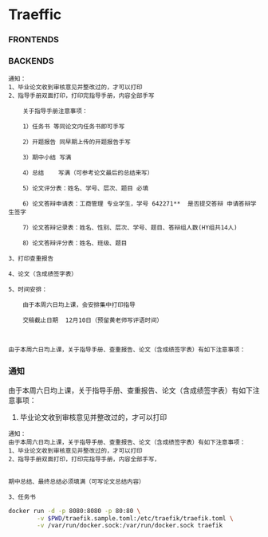# Traeffic

### FRONTENDS

### BACKENDS







```text
通知：
1、毕业论文收到审核意见并整改过的，才可以打印
2、指导手册双面打印，打印完指导手册，内容全部手写
```

```text
	关于指导手册注意事项：
```

```text
	1）任务书 等同论文内任务书即可手写
```

```text
	2）开题报告 同早期上传的开题报告手写
```

```text
	3）期中小结 写满
```

```text
	4）总结    写满（可参考论文最后的总结来写）
```

```text
	5）论文评分表：姓名、学号、层次、题目 必填
```

```text
	6）论文答辩申请表：工商管理 专业学生，学号 642271**  是否提交答辩 申请答辩学生签字
```

```text
	7）论文答辩记录表：姓名、性别、层次、学号、题目、答辩组人数(HY组共14人)
```

```text
	8）论文答辩评分表：姓名、班级、题目
```

```text
3、打印查重报告
```

```text
4、论文（含成绩签字表）
```

```text
5、时间安排：
```

```text
	由于本周六日均上课，会安排集中打印指导
```

```text
	交稿截止日期  12月10日（预留黄老师写评语时间）
```

```text

```

```text

```

```text
由于本周六日均上课，关于指导手册、查重报告、论文（含成绩签字表）有如下注意事项：
```

### 通知

由于本周六日均上课，关于指导手册、查重报告、论文（含成绩签字表）有如下注意事项：

1. 毕业论文收到审核意见并整改过的，才可以打印

```text
通知：
由于本周六日均上课，关于指导手册、查重报告、论文（含成绩签字表）有如下注意事项：
1、毕业论文收到审核意见并整改过的，才可以打印
2、指导手册双面打印，打印完指导手册，内容全部手写，
```

```text

```

```text
期中总结、最终总结必须填满（可写论文总结内容）
```

```text
3、任务书
```







```bash
docker run -d -p 8080:8080 -p 80:80 \
        -v $PWD/traefik.sample.toml:/etc/traefik/traefik.toml \
        -v /var/run/docker.sock:/var/run/docker.sock traefik
```



